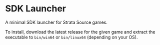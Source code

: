 # SDK Launcher

A minimal SDK launcher for Strata Source games.

To install, download the latest release for the given game and extract
the executable to `bin/win64` or `bin/linux64` (depending on your OS).
